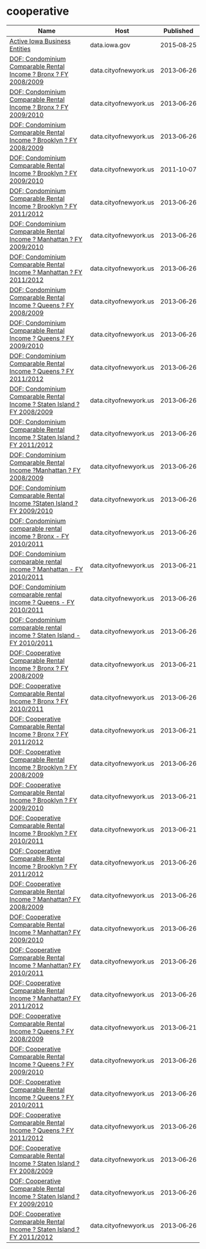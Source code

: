 # cooperative

Name | Host | Published
---- | ---- | ---------
[Active Iowa Business Entities](../datasets/ez5t-3qay.md) | data.iowa.gov | 2015&#x2011;08&#x2011;25
[DOF: Condominium Comparable Rental Income ? Bronx ? FY 2008/2009](../datasets/en2c-j6tw.md) | data.cityofnewyork.us | 2013&#x2011;06&#x2011;26
[DOF: Condominium Comparable Rental Income ? Bronx ? FY 2009/2010](../datasets/n2s5-fumm.md) | data.cityofnewyork.us | 2013&#x2011;06&#x2011;26
[DOF: Condominium Comparable Rental Income ? Brooklyn ? FY 2008/2009](../datasets/rmv8-86p4.md) | data.cityofnewyork.us | 2013&#x2011;06&#x2011;26
[DOF: Condominium Comparable Rental Income ? Brooklyn ? FY 2009/2010](../datasets/w6yt-hctp.md) | data.cityofnewyork.us | 2011&#x2011;10&#x2011;07
[DOF: Condominium Comparable Rental Income ? Brooklyn ? FY 2011/2012](../datasets/bss9-579f.md) | data.cityofnewyork.us | 2013&#x2011;06&#x2011;26
[DOF: Condominium Comparable Rental Income ? Manhattan ? FY 2009/2010](../datasets/ad4c-mphb.md) | data.cityofnewyork.us | 2013&#x2011;06&#x2011;26
[DOF: Condominium Comparable Rental Income ? Manhattan ? FY 2011/2012](../datasets/dvzp-h4k9.md) | data.cityofnewyork.us | 2013&#x2011;06&#x2011;26
[DOF: Condominium Comparable Rental Income ? Queens ? FY 2008/2009](../datasets/m59i-mqex.md) | data.cityofnewyork.us | 2013&#x2011;06&#x2011;26
[DOF: Condominium Comparable Rental Income ? Queens ? FY 2009/2010](../datasets/crbs-vur7.md) | data.cityofnewyork.us | 2013&#x2011;06&#x2011;26
[DOF: Condominium Comparable Rental Income ? Queens ? FY 2011/2012](../datasets/jcih-dj9q.md) | data.cityofnewyork.us | 2013&#x2011;06&#x2011;26
[DOF: Condominium Comparable Rental Income ? Staten Island ? FY 2008/2009](../datasets/cyfw-hfqk.md) | data.cityofnewyork.us | 2013&#x2011;06&#x2011;26
[DOF: Condominium Comparable Rental Income ? Staten Island ? FY 2011/2012](../datasets/tkdy-59zg.md) | data.cityofnewyork.us | 2013&#x2011;06&#x2011;26
[DOF: Condominium Comparable Rental Income ?Manhattan ? FY 2008/2009](../datasets/956m-xy24.md) | data.cityofnewyork.us | 2013&#x2011;06&#x2011;26
[DOF: Condominium Comparable Rental Income ?Staten Island ? FY 2009/2010](../datasets/wv4q-e75v.md) | data.cityofnewyork.us | 2013&#x2011;06&#x2011;26
[DOF: Condominium comparable rental income ? Bronx - FY 2010/2011](../datasets/bawj-6bgn.md) | data.cityofnewyork.us | 2013&#x2011;06&#x2011;26
[DOF: Condominium comparable rental income ? Manhattan - FY 2010/2011](../datasets/ikqj-pyhc.md) | data.cityofnewyork.us | 2013&#x2011;06&#x2011;21
[DOF: Condominium comparable rental income ? Queens - FY 2010/2011](../datasets/s3zn-tf7c.md) | data.cityofnewyork.us | 2013&#x2011;06&#x2011;26
[DOF: Condominium comparable rental income ? Staten Island - FY 2010/2011](../datasets/a5qt-5jpu.md) | data.cityofnewyork.us | 2013&#x2011;06&#x2011;26
[DOF: Cooperative Comparable Rental Income ? Bronx ? FY 2008/2009](../datasets/gahm-hu5h.md) | data.cityofnewyork.us | 2013&#x2011;06&#x2011;21
[DOF: Cooperative Comparable Rental Income ? Bronx ? FY 2010/2011](../datasets/qbce-2kcu.md) | data.cityofnewyork.us | 2013&#x2011;06&#x2011;26
[DOF: Cooperative Comparable Rental Income ? Bronx ? FY 2011/2012](../datasets/yrf7-4wry.md) | data.cityofnewyork.us | 2013&#x2011;06&#x2011;21
[DOF: Cooperative Comparable Rental Income ? Brooklyn ? FY 2008/2009](../datasets/62mr-ukqs.md) | data.cityofnewyork.us | 2013&#x2011;06&#x2011;26
[DOF: Cooperative Comparable Rental Income ? Brooklyn ? FY 2009/2010](../datasets/tyfh-9h2y.md) | data.cityofnewyork.us | 2013&#x2011;06&#x2011;21
[DOF: Cooperative Comparable Rental Income ? Brooklyn ? FY 2010/2011](../datasets/f42p-xqaa.md) | data.cityofnewyork.us | 2013&#x2011;06&#x2011;21
[DOF: Cooperative Comparable Rental Income ? Brooklyn ? FY 2011/2012](../datasets/irhv-jqz7.md) | data.cityofnewyork.us | 2013&#x2011;06&#x2011;26
[DOF: Cooperative Comparable Rental Income ? Manhattan? FY 2008/2009](../datasets/3btx-p4av.md) | data.cityofnewyork.us | 2013&#x2011;06&#x2011;26
[DOF: Cooperative Comparable Rental Income ? Manhattan? FY 2009/2010](../datasets/niy5-4j7q.md) | data.cityofnewyork.us | 2013&#x2011;06&#x2011;26
[DOF: Cooperative Comparable Rental Income ? Manhattan? FY 2010/2011](../datasets/jxyc-rxiv.md) | data.cityofnewyork.us | 2013&#x2011;06&#x2011;26
[DOF: Cooperative Comparable Rental Income ? Manhattan? FY 2011/2012](../datasets/m56g-jpua.md) | data.cityofnewyork.us | 2013&#x2011;06&#x2011;26
[DOF: Cooperative Comparable Rental Income ? Queens ? FY 2008/2009](../datasets/cwg5-cqkm.md) | data.cityofnewyork.us | 2013&#x2011;06&#x2011;21
[DOF: Cooperative Comparable Rental Income ? Queens ? FY 2009/2010](../datasets/ykx2-pdw8.md) | data.cityofnewyork.us | 2013&#x2011;06&#x2011;26
[DOF: Cooperative Comparable Rental Income ? Queens ? FY 2010/2011](../datasets/r4s5-tb2g.md) | data.cityofnewyork.us | 2013&#x2011;06&#x2011;26
[DOF: Cooperative Comparable Rental Income ? Queens ? FY 2011/2012](../datasets/sjpy-4cc9.md) | data.cityofnewyork.us | 2013&#x2011;06&#x2011;26
[DOF: Cooperative Comparable Rental Income ? Staten Island ? FY 2008/2009](../datasets/97iw-vtbx.md) | data.cityofnewyork.us | 2013&#x2011;06&#x2011;26
[DOF: Cooperative Comparable Rental Income ? Staten Island ? FY 2009/2010](../datasets/9sfa-4geq.md) | data.cityofnewyork.us | 2013&#x2011;06&#x2011;26
[DOF: Cooperative Comparable Rental Income ? Staten Island ? FY 2011/2012](../datasets/2zbg-i8fx.md) | data.cityofnewyork.us | 2013&#x2011;06&#x2011;26

